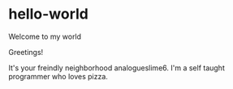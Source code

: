 # hello-world
Welcome to my world

Greetings!

It's your freindly neighborhood analogueslime6. I'm a self taught programmer who loves pizza. 
